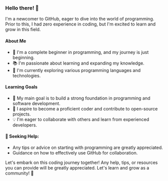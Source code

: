 ### Hello there! 👋

I'm a newcomer to GitHub, eager to dive into the world of programming. Prior to this, I had zero experience in coding, but I'm excited to learn and grow in this field. 

#### About Me
- 💼 I'm a complete beginner in programming, and my journey is just beginning.
- 📚 I'm passionate about learning and expanding my knowledge.
- 🌱 I'm currently exploring various programming languages and technologies.

#### Learning Goals
- 🧠 My main goal is to build a strong foundation in programming and software development.
- 🚀 I aspire to become a proficient coder and contribute to open-source projects.
- 💡 I'm eager to collaborate with others and learn from experienced developers.

#### 🤔 Seeking Help:
- Any tips or advice on starting with programming are greatly appreciated.
- Guidance on how to effectively use GitHub for collaboration.

Let's embark on this coding journey together! Any help, tips, or resources you can provide will be greatly appreciated. Let's learn and grow as a community! 🌟
